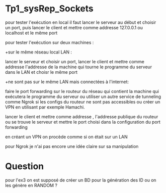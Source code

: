 # Tp1_sysRep_Sockets

pour tester l'exécution en local il faut lancer le serveur au début et choisir un port, puis lancer le client et mettre comme addresse 127.0.0.1 ou localhost et le même port 

pour tester l'exécution sur deux machines :

  +sur le même réseau local LAN :
	
  lancer le serveur et choisir un port, lancer le client  et mettre comme addresse l'addresse de la machine qui tourne le programme du serveur dans le LAN et choisr le même port

  +ne sont pas sur le même LAN mais connectées à l'internet:
	
  faire le port forwarding sur le routeur du réseau qui contient la machine qui exécutera le programme du serveur ou utiliser un autre service de tunneling comme Ngrok si les configs du routeur ne sont pas accessibles ou créer un VPN en utilisant par exemple Hamachi.

  lancer le client et mettre comme addresse , l'addresse publique du routeur ou se trouve le serveur et mettre le port choisi dans la configuration du port forwarding 

 en créant un VPN on procède comme si on était sur un LAN

pour Ngrok je n'ai pas encore une idée claire sur sa manipulation


# Question

pour l'ex3 on est supposé de créer un BD pour la génération des ID ou on les génère en RANDOM ?
